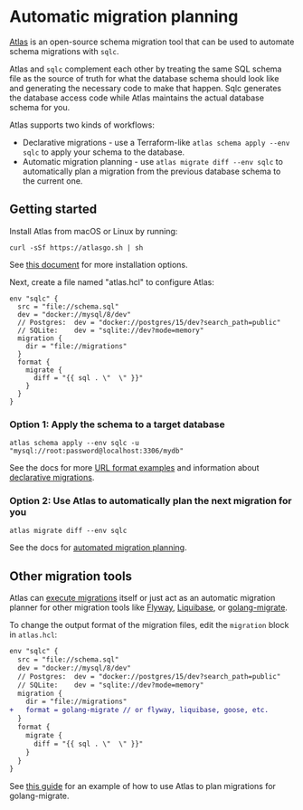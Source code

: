 # Automatic migration planning

[Atlas](https://atlasgo.io) is an open-source schema migration tool that can be used to automate schema migrations with `sqlc`. 

Atlas and `sqlc` complement each other by treating the same SQL schema file as the source of truth for what the 
database schema should look like and generating the necessary code to make that happen. Sqlc generates the 
database access code while Atlas maintains the actual database schema for you.

Atlas supports two kinds of workflows:

* Declarative migrations - use a Terraform-like `atlas schema apply --env sqlc` to apply your schema to the database.
* Automatic migration planning - use `atlas migrate diff --env sqlc` to automatically plan a migration from the 
  previous database schema to the current one.

## Getting started

Install Atlas from macOS or Linux by running:

  ```
  curl -sSf https://atlasgo.sh | sh
  ```
  
  See [this document](https://atlasgo.io/getting-started#installation) for more installation options.

Next, create a file named "atlas.hcl" to configure Atlas:

```hcl
env "sqlc" {
  src = "file://schema.sql"
  dev = "docker://mysql/8/dev"
  // Postgres:  dev = "docker://postgres/15/dev?search_path=public"
  // SQLite:    dev = "sqlite://dev?mode=memory"
  migration {
    dir = "file://migrations"
  }
  format {
    migrate {
      diff = "{{ sql . \"  \" }}"
    }
  }
}
```

### Option 1: Apply the schema to a target database

```
atlas schema apply --env sqlc -u "mysql://root:password@localhost:3306/mydb"
```

See the docs for more [URL format examples](https://atlasgo.io/concepts/url) and information
about [declarative migrations](https://atlasgo.io/versioned/apply).

### Option 2: Use Atlas to automatically plan the next migration for you

```
atlas migrate diff --env sqlc 
```

See the docs for [automated migration planning](https://atlasgo.io/versioned/diff).

## Other migration tools

Atlas can [execute migrations](https://atlasgo.io/versioned/apply) itself or just act as
an automatic migration planner for other migration tools like [Flyway](https://flywaydb.org/),
[Liquibase](https://www.liquibase.org/), or [golang-migrate](https://github.com/golang-migrate/migrate).

To change the output format of the migration files, edit the `migration` block in `atlas.hcl`:

```diff
env "sqlc" {
  src = "file://schema.sql"
  dev = "docker://mysql/8/dev"
  // Postgres:  dev = "docker://postgres/15/dev?search_path=public"
  // SQLite:    dev = "sqlite://dev?mode=memory"
  migration {
    dir = "file://migrations"
+   format = golang-migrate // or flyway, liquibase, goose, etc.
  }
  format {
    migrate {
      diff = "{{ sql . \"  \" }}"
    }
  }
}
```
See [this guide](https://atlasgo.io/guides/migration-tools/golang-migrate) for an example of how to use 
Atlas to plan migrations for golang-migrate.
